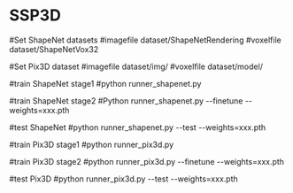 # SSP3D

#Set ShapeNet datasets
#imagefile  dataset/ShapeNetRendering
#voxelfile  dataset/ShapeNetVox32

#Set Pix3D dataset
#imagefile dataset/img/
#voxelfile dataset/model/


#train ShapeNet stage1
#python runner_shapenet.py

#train ShapeNet stage2
#Python runner_shapenet.py --finetune --weights=xxx.pth


#test ShapeNet
#python runner_shapenet.py --test --weights=xxx.pth


#train Pix3D stage1
#python runner_pix3d.py

#train Pix3D stage2
#python runner_pix3d.py --finetune --weights=xxx.pth

#test Pix3D 
#python runner_pix3d.py --test --weights=xxx.pth
